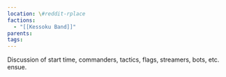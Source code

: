 ```yaml
---
location: \#reddit-rplace
factions:
  - "[[Kessoku Band]]"
parents: 
tags: 
---
```

Discussion of start time, commanders, tactics, flags, streamers, bots, etc. ensue.
